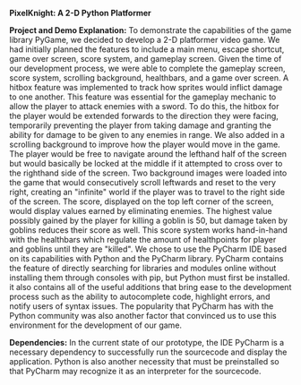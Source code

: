 **PixelKnight: A 2-D Python Platformer**

**Project and Demo Explanation:**
To demonstrate the capabilities of the game library PyGame, we decided to develop a 2-D platformer video game. We had initially planned the features to include a main menu, escape shortcut, game over screen, score system, and gameplay screen. Given the time of our development process, we were able to complete the gameplay screen, score system, scrolling background, healthbars, and a game over screen. A hitbox feature was implemented to track how sprites would inflict damage to one another. This feature was essential for the gameplay mechanic to allow the player to attack enemies with a sword. To do this, the hitbox for the player would be extended forwards to the direction they were facing, temporarily preventing the player from taking damage and granting the ability for damage to be given to any enemies in range. We also added in a scrolling background to improve how the player would move in the game. The player would be free to navigate around the lefthand half of the screen but would basically be locked at the middle if it attempted to cross over to the righthand side of the screen. Two background images were loaded into the game that would consecutively scroll leftwards and reset to the very right, creating an "infinite" world if the player was to travel to the right side of the screen. The score, displayed on the top left corner of the screen, would display values earned by eliminating enemies. The highest value possibly gained by the player for killing a goblin is 50, but damage taken by goblins reduces their score as well. This score system works hand-in-hand with the healthbars which regulate the amount of healthpoints for player and goblins until they are "killed". 
We chose to use the PyCharm IDE based on its capabilities with Python and the PyCharm library. PyCharm contains the feature of directly searching for libraries and modules online without installing them through consoles with pip, but Python must first be installed. it also contains all of the useful additions that bring ease to the development process such as the ability to autocomplete code, highlight errors, and notify users of syntax issues. The popularity that PyCharm has with the Python community was also another factor that convinced us to use this environment for the development of our game. 

**Dependencies:**
In the current state of our prototype, the IDE PyCharm is a necessary dependency to successfully run the sourcecode and display the application. Python is also another necessity that must be preinstalled so that PyCharm may recognize it as an interpreter for the sourcecode. 
